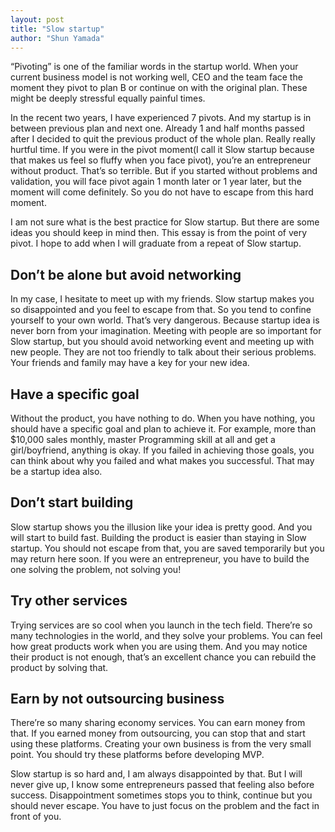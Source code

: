 ```yaml
---
layout: post
title: "Slow startup"
author: "Shun Yamada"
---
```


“Pivoting” is one of the familiar words in the startup world. When your current business model is not working well, CEO and the team face the moment they pivot to plan B or continue on with the original plan. These might be deeply stressful equally painful times.

In the recent two years, I have experienced 7 pivots. And my startup is in between previous plan and next one. Already 1 and half months passed after I decided to quit the previous product of the whole plan. Really really hurtful time. If you were in the pivot moment(I call it Slow startup because that makes us feel so fluffy when you face pivot), you’re an entrepreneur without product. That’s so terrible. But if you started without problems and validation, you will face pivot again 1 month later or 1 year later, but the moment will come definitely. So you do not have to escape from this hard moment.

I am not sure what is the best practice for Slow startup. But there are some ideas you should keep in mind then. This essay is from the point of very pivot. I hope to add when I will graduate from a repeat of Slow startup.

## Don’t be alone but avoid networking

In my case, I hesitate to meet up with my friends. Slow startup makes you so disappointed and you feel to escape from that. So you tend to confine yourself to your own world. That’s very dangerous. Because startup idea is never born from your imagination. Meeting with people are so important for Slow startup, but you should avoid networking event and meeting up with new people. They are not too friendly to talk about their serious problems. Your friends and family may have a key for your new idea.

## Have a specific goal

Without the product, you have nothing to do. When you have nothing, you should have a specific goal and plan to achieve it. For example, more than \$10,000 sales monthly, master Programming skill at all and get a girl/boyfriend, anything is okay. If you failed in achieving those goals, you can think about why you failed and what makes you successful. That may be a startup idea also.

## Don’t start building

Slow startup shows you the illusion like your idea is pretty good. And you will start to build fast. Building the product is easier than staying in Slow startup. You should not escape from that, you are saved temporarily but you may return here soon. If you were an entrepreneur, you have to build the one solving the problem, not solving you!

## Try other services

Trying services are so cool when you launch in the tech field. There’re so many technologies in the world, and they solve your problems. You can feel how great products work when you are using them. And you may notice their product is not enough, that’s an excellent chance you can rebuild the product by solving that.

## Earn by not outsourcing business

There’re so many sharing economy services. You can earn money from that. If you earned money from outsourcing, you can stop that and start using these platforms. Creating your own business is from the very small point. You should try these platforms before developing MVP.

Slow startup is so hard and, I am always disappointed by that. But I will never give up, I know some entrepreneurs passed that feeling also before success. Disappointment sometimes stops you to think, continue but you should never escape. You have to just focus on the problem and the fact in front of you.
